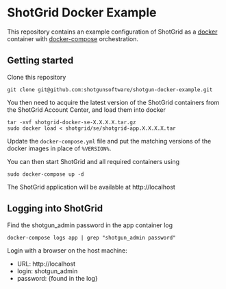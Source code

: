 # ShotGrid Docker Example

This repository contains an example configuration of ShotGrid as a [docker](https://www.docker.com) container with [docker-compose](https://www.docker.com) orchestration.

## Getting started

Clone this repository 

    git clone git@github.com:shotgunsoftware/shotgun-docker-example.git

You then need to acquire the latest version of the ShotGrid containers from the ShotGrid Account Center, and load them into docker

    tar -xvf shotgrid-docker-se-X.X.X.X.tar.gz
    sudo docker load < shotgrid/se/shotgrid-app.X.X.X.X.tar
    
Update the `docker-compose.yml` file and put the matching versions of the docker images in place of `%VERSION%`.

You can then start ShotGrid and all required containers using

    sudo docker-compose up -d
    
The ShotGrid application will be available at http://localhost
    
## Logging into ShotGrid

Find the shotgun_admin password in the app container log

    docker-compose logs app | grep "shotgun_admin password"

Login with a browser on the host machine:

  * URL:      http://localhost
  * login:    shotgun_admin
  * password: {found in the log}
